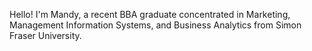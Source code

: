 Hello! I'm Mandy, a recent BBA graduate concentrated in Marketing, Management Information Systems, and Business Analytics from Simon Fraser University.
